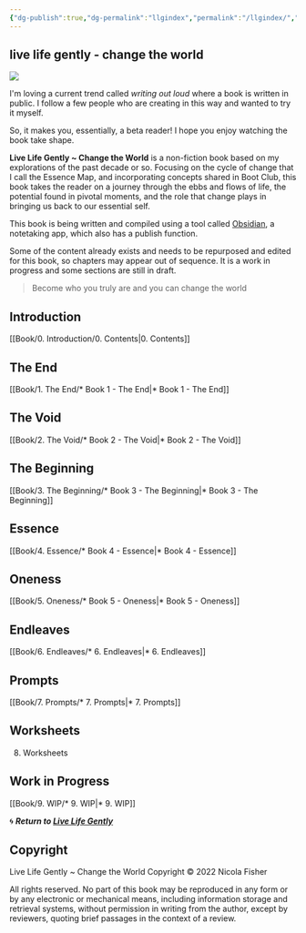 ```yaml
---
{"dg-publish":true,"dg-permalink":"llgindex","permalink":"/llgindex/","dgHomeLink":true,"dgPassFrontmatter":false}
---
```



## live life gently - change the world

![](https://source.unsplash.com/hopX_jpVtRM/1900x1200)

I'm loving a current trend called *writing out loud* where a book is written in public. I follow a few people who are creating in this way and wanted to try it myself.

So, it makes you, essentially, a beta reader! I hope you enjoy watching the book take shape.

**Live Life Gently ~ Change the World** is a non-fiction book based on my explorations of the past decade or so. Focusing on the cycle of change that I call the Essence Map, and incorporating concepts shared in Boot Club, this book takes the reader on a journey through the ebbs and flows of life, the potential found in pivotal moments, and the role that change plays in bringing us back to our essential self.

This book is being written and compiled using a tool called [Obsidian](http://obsidian.md/), a notetaking app, which also has a publish function.

Some of the content already exists and needs to be repurposed and edited for this book, so chapters may appear out of sequence. It is a work in progress and some sections are still in draft.

> Become who you truly are and you can change the world

## Introduction

[[Book/0. Introduction/0. Contents|0. Contents]]

## The End

[[Book/1. The End/* Book 1 - The End|* Book 1 - The End]]

## The Void

[[Book/2. The Void/* Book 2 - The Void|* Book 2 - The Void]]

## The Beginning

[[Book/3. The Beginning/* Book 3 - The Beginning|* Book 3 - The Beginning]]

## Essence

[[Book/4. Essence/* Book 4 - Essence|* Book 4 - Essence]]

## Oneness

[[Book/5. Oneness/* Book 5 - Oneness|* Book 5 - Oneness]]

## Endleaves

[[Book/6. Endleaves/* 6. Endleaves|* 6. Endleaves]]

## Prompts

[[Book/7. Prompts/* 7. Prompts|* 7. Prompts]]

## Worksheets

8. Worksheets

## Work in Progress

[[Book/9. WIP/* 9. WIP|* 9. WIP]]

🌀 ***Return to [Live Life Gently](https://livelifegently.co.uk/)***

## Copyright

Live Life Gently ~ Change the World
Copyright © 2022 Nicola Fisher

All rights reserved. No part of this book may be reproduced in any form or by any electronic or mechanical means, including information storage and retrieval systems, without permission in writing from the author, except by reviewers, quoting brief passages in the context of a review.
